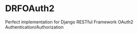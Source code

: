 # DRFOAuth2

Perfect implementation for Django RESTful Framework OAuth2 Authentication/Authorization
